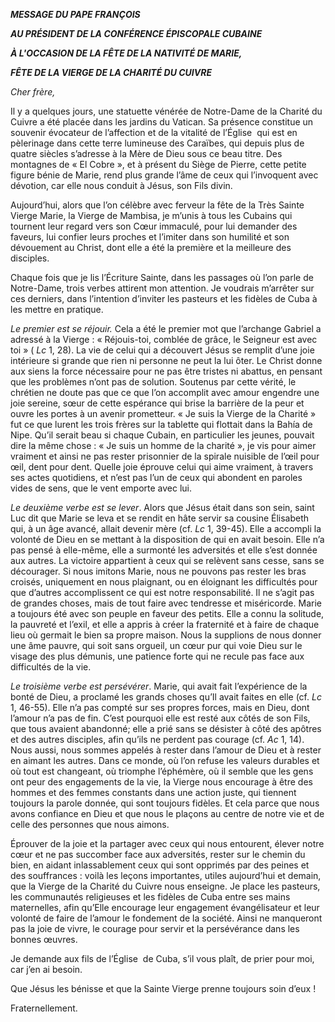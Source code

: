 ***MESSAGE DU PAPE FRANÇOIS***

***AU PRÉSIDENT DE LA CONFÉRENCE ÉPISCOPALE CUBAINE***

***À L'OCCASION DE LA FÊTE DE LA NATIVITÉ DE MARIE,***

***FÊTE DE LA VIERGE DE LA CHARITÉ DU CUIVRE***

*Cher frère,*

Il y a quelques jours, une statuette vénérée de Notre-Dame de la Charité du Cuivre a été placée dans les jardins du Vatican. Sa présence constitue un souvenir évocateur de l’affection et de la vitalité de l’Église  qui est en pèlerinage dans cette terre lumineuse des Caraïbes, qui depuis plus de quatre siècles s’adresse à la Mère de Dieu sous ce beau titre. Des montagnes de « El Cobre », et à présent du Siège de Pierre, cette petite figure bénie de Marie, rend plus grande l’âme de ceux qui l’invoquent avec dévotion, car elle nous conduit à Jésus, son Fils divin.

Aujourd’hui, alors que l’on célèbre avec ferveur la fête de la Très Sainte Vierge Marie, la Vierge de Mambisa, je m’unis à tous les Cubains qui tournent leur regard vers son Cœur immaculé, pour lui demander des faveurs, lui confier leurs proches et l’imiter dans son humilité et son dévouement au Christ, dont elle a été la première et la meilleure des disciples.

Chaque fois que je lis l’Écriture Sainte, dans les passages où l’on parle de Notre-Dame, trois verbes attirent mon attention. Je voudrais m’arrêter sur ces derniers, dans l’intention d’inviter les pasteurs et les fidèles de Cuba à les mettre en pratique.

*Le premier est se réjouir.* Cela a été le premier mot que l’archange Gabriel a adressé à la Vierge : « Réjouis-toi, comblée de grâce, le Seigneur est avec toi » ( *Lc* 1, 28). La vie de celui qui a découvert Jésus se remplit d’une joie intérieure si grande que rien ni personne ne peut la lui ôter. Le Christ donne aux siens la force nécessaire pour ne pas être tristes ni abattus, en pensant que les problèmes n’ont pas de solution. Soutenus par cette vérité, le chrétien ne doute pas que ce que l’on accomplit avec amour engendre une joie sereine, sœur de cette espérance qui brise la barrière de la peur et ouvre les portes à un avenir prometteur. « Je suis la Vierge de la Charité » fut ce que lurent les trois frères sur la tablette qui flottait dans la Bahía de Nipe. Qu’il serait beau si chaque Cubain, en particulier les jeunes, pouvait dire la même chose : « Je suis un homme de la charité », je vis pour aimer vraiment et ainsi ne pas rester prisonnier de la spirale nuisible de l’œil pour œil, dent pour dent. Quelle joie éprouve celui qui aime vraiment, à travers ses actes quotidiens, et n’est pas l’un de ceux qui abondent en paroles vides de sens, que le vent emporte avec lui.

*Le deuxième verbe est se lever*. Alors que Jésus était dans son sein, saint Luc dit que Marie se leva et se rendit en hâte servir sa cousine Élisabeth qui, à un âge avancé, allait devenir mère (cf. *Lc* 1, 39-45). Elle a accompli la volonté de Dieu en se mettant à la disposition de qui en avait besoin. Elle n’a pas pensé à elle-même, elle a surmonté les adversités et elle s’est donnée aux autres. La victoire appartient à ceux qui se relèvent sans cesse, sans se décourager. Si nous imitons Marie, nous ne pouvons pas rester les bras croisés, uniquement en nous plaignant, ou en éloignant les difficultés pour que d’autres accomplissent ce qui est notre responsabilité. Il ne s’agit pas de grandes choses, mais de tout faire avec tendresse et miséricorde. Marie a toujours été avec son peuple en faveur des petits. Elle a connu la solitude, la pauvreté et l’exil, et elle a appris à créer la fraternité et à faire de chaque lieu où germait le bien sa propre maison. Nous la supplions de nous donner une âme pauvre, qui soit sans orgueil, un cœur pur qui voie Dieu sur le visage des plus démunis, une patience forte qui ne recule pas face aux difficultés de la vie.

*Le troisième verbe est persévérer*. Marie, qui avait fait l’expérience de la bonté de Dieu, a proclamé les grands choses qu’Il avait faites en elle (cf. *Lc* 1, 46-55). Elle n’a pas compté sur ses propres forces, mais en Dieu, dont l’amour n’a pas de fin. C’est pourquoi elle est resté aux côtés de son Fils, que tous avaient abandonné; elle a prié sans se désister à côté des apôtres et des autres disciples, afin qu’ils ne perdent pas courage (cf. *Ac* 1, 14). Nous aussi, nous sommes appelés à rester dans l’amour de Dieu et à rester en aimant les autres. Dans ce monde, où l’on refuse les valeurs durables et où tout est changeant, où triomphe l’éphémère, où il semble que les gens ont peur des engagements de la vie, la Vierge nous encourage à être des hommes et des femmes constants dans une action juste, qui tiennent toujours la parole donnée, qui sont toujours fidèles. Et cela parce que nous avons confiance en Dieu et que nous le plaçons au centre de notre vie et de celle des personnes que nous aimons.

Éprouver de la joie et la partager avec ceux qui nous entourent, élever notre cœur et ne pas succomber face aux adversités, rester sur le chemin du bien, en aidant inlassablement ceux qui sont opprimés par des peines et des souffrances : voilà les leçons importantes, utiles aujourd’hui et demain, que la Vierge de la Charité du Cuivre nous enseigne. Je place les pasteurs, les communautés religieuses et les fidèles de Cuba entre ses mains maternelles, afin qu’Elle encourage leur engagement évangélisateur et leur volonté de faire de l’amour le fondement de la société. Ainsi ne manqueront pas la joie de vivre, le courage pour servir et la persévérance dans les bonnes œuvres.

Je demande aux fils de l’Église  de Cuba, s’il vous plaît, de prier pour moi, car j’en ai besoin.

Que Jésus les bénisse et que la Sainte Vierge prenne toujours soin d’eux !

Fraternellement.
